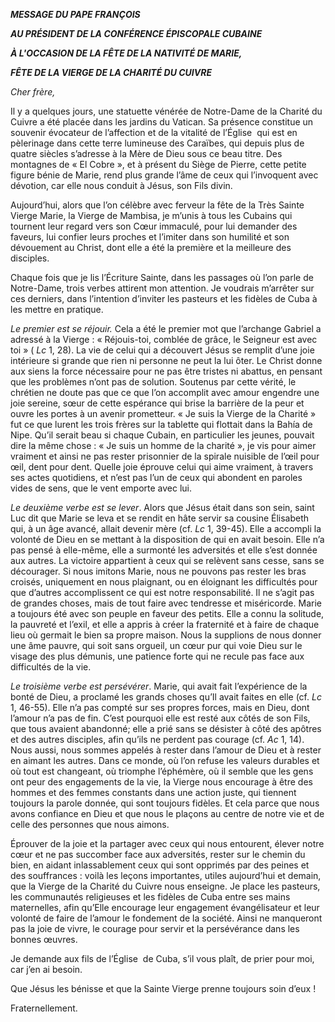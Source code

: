 ***MESSAGE DU PAPE FRANÇOIS***

***AU PRÉSIDENT DE LA CONFÉRENCE ÉPISCOPALE CUBAINE***

***À L'OCCASION DE LA FÊTE DE LA NATIVITÉ DE MARIE,***

***FÊTE DE LA VIERGE DE LA CHARITÉ DU CUIVRE***

*Cher frère,*

Il y a quelques jours, une statuette vénérée de Notre-Dame de la Charité du Cuivre a été placée dans les jardins du Vatican. Sa présence constitue un souvenir évocateur de l’affection et de la vitalité de l’Église  qui est en pèlerinage dans cette terre lumineuse des Caraïbes, qui depuis plus de quatre siècles s’adresse à la Mère de Dieu sous ce beau titre. Des montagnes de « El Cobre », et à présent du Siège de Pierre, cette petite figure bénie de Marie, rend plus grande l’âme de ceux qui l’invoquent avec dévotion, car elle nous conduit à Jésus, son Fils divin.

Aujourd’hui, alors que l’on célèbre avec ferveur la fête de la Très Sainte Vierge Marie, la Vierge de Mambisa, je m’unis à tous les Cubains qui tournent leur regard vers son Cœur immaculé, pour lui demander des faveurs, lui confier leurs proches et l’imiter dans son humilité et son dévouement au Christ, dont elle a été la première et la meilleure des disciples.

Chaque fois que je lis l’Écriture Sainte, dans les passages où l’on parle de Notre-Dame, trois verbes attirent mon attention. Je voudrais m’arrêter sur ces derniers, dans l’intention d’inviter les pasteurs et les fidèles de Cuba à les mettre en pratique.

*Le premier est se réjouir.* Cela a été le premier mot que l’archange Gabriel a adressé à la Vierge : « Réjouis-toi, comblée de grâce, le Seigneur est avec toi » ( *Lc* 1, 28). La vie de celui qui a découvert Jésus se remplit d’une joie intérieure si grande que rien ni personne ne peut la lui ôter. Le Christ donne aux siens la force nécessaire pour ne pas être tristes ni abattus, en pensant que les problèmes n’ont pas de solution. Soutenus par cette vérité, le chrétien ne doute pas que ce que l’on accomplit avec amour engendre une joie sereine, sœur de cette espérance qui brise la barrière de la peur et ouvre les portes à un avenir prometteur. « Je suis la Vierge de la Charité » fut ce que lurent les trois frères sur la tablette qui flottait dans la Bahía de Nipe. Qu’il serait beau si chaque Cubain, en particulier les jeunes, pouvait dire la même chose : « Je suis un homme de la charité », je vis pour aimer vraiment et ainsi ne pas rester prisonnier de la spirale nuisible de l’œil pour œil, dent pour dent. Quelle joie éprouve celui qui aime vraiment, à travers ses actes quotidiens, et n’est pas l’un de ceux qui abondent en paroles vides de sens, que le vent emporte avec lui.

*Le deuxième verbe est se lever*. Alors que Jésus était dans son sein, saint Luc dit que Marie se leva et se rendit en hâte servir sa cousine Élisabeth qui, à un âge avancé, allait devenir mère (cf. *Lc* 1, 39-45). Elle a accompli la volonté de Dieu en se mettant à la disposition de qui en avait besoin. Elle n’a pas pensé à elle-même, elle a surmonté les adversités et elle s’est donnée aux autres. La victoire appartient à ceux qui se relèvent sans cesse, sans se décourager. Si nous imitons Marie, nous ne pouvons pas rester les bras croisés, uniquement en nous plaignant, ou en éloignant les difficultés pour que d’autres accomplissent ce qui est notre responsabilité. Il ne s’agit pas de grandes choses, mais de tout faire avec tendresse et miséricorde. Marie a toujours été avec son peuple en faveur des petits. Elle a connu la solitude, la pauvreté et l’exil, et elle a appris à créer la fraternité et à faire de chaque lieu où germait le bien sa propre maison. Nous la supplions de nous donner une âme pauvre, qui soit sans orgueil, un cœur pur qui voie Dieu sur le visage des plus démunis, une patience forte qui ne recule pas face aux difficultés de la vie.

*Le troisième verbe est persévérer*. Marie, qui avait fait l’expérience de la bonté de Dieu, a proclamé les grands choses qu’Il avait faites en elle (cf. *Lc* 1, 46-55). Elle n’a pas compté sur ses propres forces, mais en Dieu, dont l’amour n’a pas de fin. C’est pourquoi elle est resté aux côtés de son Fils, que tous avaient abandonné; elle a prié sans se désister à côté des apôtres et des autres disciples, afin qu’ils ne perdent pas courage (cf. *Ac* 1, 14). Nous aussi, nous sommes appelés à rester dans l’amour de Dieu et à rester en aimant les autres. Dans ce monde, où l’on refuse les valeurs durables et où tout est changeant, où triomphe l’éphémère, où il semble que les gens ont peur des engagements de la vie, la Vierge nous encourage à être des hommes et des femmes constants dans une action juste, qui tiennent toujours la parole donnée, qui sont toujours fidèles. Et cela parce que nous avons confiance en Dieu et que nous le plaçons au centre de notre vie et de celle des personnes que nous aimons.

Éprouver de la joie et la partager avec ceux qui nous entourent, élever notre cœur et ne pas succomber face aux adversités, rester sur le chemin du bien, en aidant inlassablement ceux qui sont opprimés par des peines et des souffrances : voilà les leçons importantes, utiles aujourd’hui et demain, que la Vierge de la Charité du Cuivre nous enseigne. Je place les pasteurs, les communautés religieuses et les fidèles de Cuba entre ses mains maternelles, afin qu’Elle encourage leur engagement évangélisateur et leur volonté de faire de l’amour le fondement de la société. Ainsi ne manqueront pas la joie de vivre, le courage pour servir et la persévérance dans les bonnes œuvres.

Je demande aux fils de l’Église  de Cuba, s’il vous plaît, de prier pour moi, car j’en ai besoin.

Que Jésus les bénisse et que la Sainte Vierge prenne toujours soin d’eux !

Fraternellement.
